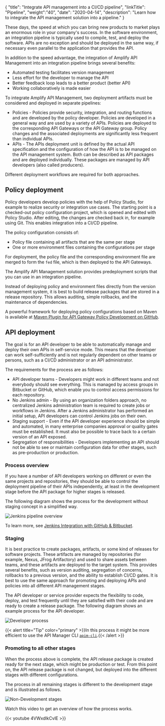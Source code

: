 {
"title": "Integrate API management into a CI/CD pipeline",
"linkTitle": "Pipeline",
"weight":"40",
"date": "2020-04-14",
"description": "Learn how to integrate the API management solution into a pipeline."
}

These days, the speed at which you can bring new products to market plays an enormous role in your company's success. In the software environment, an integration pipeline is typically used to compile, test, and deploy the software. APIs are no exception and should be deployed in the same way, if necessary even parallel to the application that provides the API.

In addition to the speed advantage, the integration of Amplify API Management into an integration pipeline brings several benefits:

* Automated testing facilitates version management
* Less effort for the developer to manage the API
* Better feedback loop leads to a better product (better API)
* Working collaboratively is made easier

To integrate Amplify API Management, two deployment artifacts must be considered and deployed in separate pipelines:

* Policies - Policies provide security, integration, and routing functions and are developed by the policy developer. Policies are developed in a general way and are used by a variety of APIs. Policies are deployed to the corresponding API Gateways or the API Gateway group. Policy changes and the associated deployments are significantly less frequent than individual APIs.
* APIs - The APIs deployment unit is defined by the actual API specification and the configuration of how the API is to be managed on the API management system. Both can be described as API packages and are deployed individually. These packages are managed by API developers (also called producers).

Different deployment workflows are required for both approaches.

## Policy deployment

Policy developers develop policies with the help of Policy Studio, for example to realize security or integration use cases. The starting point is a checked-out policy configuration project, which is opened and edited with Policy Studio. After editing, the changes are checked back in, for example using Git. This enables integration into a CI/CD pipeline.

The policy configuration consists of:

* Policy file containing all artifacts that are the same per stage
* One or more environment files containing the configurations per stage

For deployment, the policy file and the corresponding environment file are merged to form the `fed` file, which is then deployed to the API Gateways.

The Amplify API Management solution provides predeployment scripts that you can use in an integration pipeline.

Instead of deploying policy and environment files directly from the version management system, it is best to build release packages that are stored in a release repository. This allows auditing, simple rollbacks, and the maintenance of dependencies.

A powerful framework for deploying policy configurations based on Maven is available at [Maven Plugin for API Gateway Policy Development on GitHub](https://github.com/Axway-API-Management-Plus/apigw-maven-plugin).

## API deployment

The goal is for an API developer to be able to automatically manage and deploy their own APIs in self-service mode. This means that the developer can work self-sufficiently and is not regularly dependent on other teams or persons, such as a CI/CD administrator or an API administrator.

The requirements for the process are as follows:

* API developer teams - Developers might work in different teams and not everybody should see everything. This is managed by access groups in Bitbucket or GitHub, which enable you to control access permissions for each repository.
* No Jenkins admin - By using an organization folders approach, no centralized Jenkins administration team is required to create jobs or workflows in Jenkins. After a Jenkins administrator has performed an initial setup, API developers can control Jenkins jobs on their own.
* Staging support - Even if the API developer experience should be simple and automated, in many enterprise companies approval or quality gates must be established. It must also be possible to trace back to a certain version of an API exposed.
* Segregation of responsibilities - Developers implementing an API should not be able to see or maintain configuration data for other stages, such as pre-production or production.

### Process overview

If you have a number of API developers working on different or even the same projects and repositories, they should be able to control the deployment pipeline of their APIs independently, at least in the development stage before the API package for higher stages is released.

The following diagram shows the process for the development without staging concept in a simplified way.

![Jenkins pipeline overview](/Images/api_mgmt_overview/jenkins-workflow.png)

To learn more, see [Jenkins Integration with GitHub & Bitbucket](https://github.com/Axway-API-Management-Plus/apimanager-swagger-promote/wiki/9.-Jenkins-Integration-with-GitHub-&-Bitbucket).

### Staging

It is best practice to create packages, artifacts, or some kind of releases for software projects. These artifacts are managed by repositories (for example, Nexus, JFrog Artifactory) and used to share assets between teams, and these artifacts are deployed to the target system. This provides several benefits, such as version auditing, segregation of concerns, rollbacks to a previous version, and the ability to establish CI/CD gates. It is best to use the same approach for promoting and deploying APIs and policies into all different API management stages.

The API developer or service provider expects the flexibility to code, deploy, and test frequently until they are satisfied with their code and are ready to create a release package. The following diagram shows an example process for the API developer.

![Developer process](/Images/api_mgmt_overview/dev-to-prod-process.png)  

{{< alert title="Tip" color="primary" >}}In this process it might be more efficient to use the API Manager CLI [`apim-cli`](/docs/api_mgmt_overview/api_mgmt_components/tools/#api-manager-cli).{{< /alert >}}

### Promoting to all other stages

When the process above is complete, the API release package is created ready for the next stage, which might be production or test. From this point on, the API release package is not changed, but deployed into the different stages with different configurations.  

The process in all remaining stages is different to the development stage and is illustrated as follows.

![Non-Development stages](/Images/api_mgmt_overview/prod-process.png)  

Watch this video to get an overview of how the process works.

{{< youtube 4VWxdIkCvlE >}}

